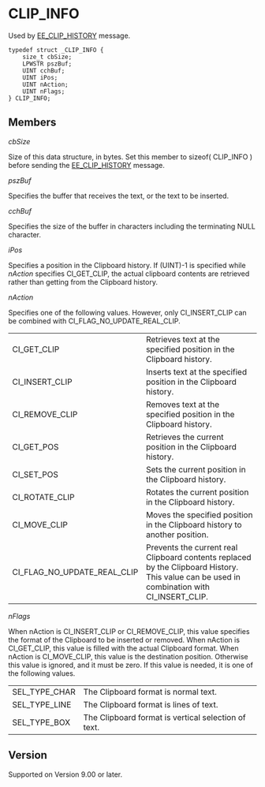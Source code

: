# CLIP\_INFO

Used by [EE\_CLIP\_HISTORY](../message/ee_clip_history) message.

```
typedef struct _CLIP_INFO {
	size_t cbSize;
	LPWSTR pszBuf;
	UINT cchBuf;
	UINT iPos;
	UINT nAction;
	UINT nFlags;
} CLIP_INFO;
```

## Members

_cbSize_

Size of this data structure, in bytes. Set this member to sizeof( CLIP\_INFO ) before sending the [EE\_CLIP\_HISTORY](../message/ee_clip_history) message.

_pszBuf_

Specifies the buffer that receives the text, or the text to be inserted.

_cchBuf_

Specifies the size of the buffer in characters including the terminating NULL character.

_iPos_

Specifies a position in the Clipboard history. If (UINT)-1 is specified while _nAction_ specifies CI\_GET\_CLIP, the actual clipboard contents are retrieved rather than getting from the
Clipboard history.

_nAction_

Specifies one of the following values. However, only CI\_INSERT\_CLIP can be combined with CI\_FLAG\_NO\_UPDATE\_REAL\_CLIP.

|     |     |
| --- | --- |
| CI\_GET\_CLIP | Retrieves text at the specified position in the Clipboard history. |
| CI\_INSERT\_CLIP | Inserts text at the specified position in the Clipboard history. |
| CI\_REMOVE\_CLIP | Removes text at the specified position in the Clipboard history. |
| CI\_GET\_POS | Retrieves the current position in the Clipboard history. |
| CI\_SET\_POS | Sets the current position in the Clipboard history. |
| CI\_ROTATE\_CLIP | Rotates the current position in the Clipboard history. |
| CI\_MOVE\_CLIP | Moves the specified position in the Clipboard history to another position. |
| CI\_FLAG\_NO\_UPDATE\_REAL\_CLIP | Prevents the current real Clipboard contents replaced by the Clipboard History. This value can be used in combination with CI\_INSERT\_CLIP. |

_nFlags_

When nAction is CI\_INSERT\_CLIP or CI\_REMOVE\_CLIP, this value specifies the format of the Clipboard to be inserted or removed. When nAction is CI\_GET\_CLIP, this value is filled with the actual Clipboard format. When nAction is CI\_MOVE\_CLIP, this value is the destination position. Otherwise this value is ignored, and it must be zero. If this value is needed, it is one of the following values.

|     |     |
| --- | --- |
| SEL\_TYPE\_CHAR | The Clipboard format is normal text. |
| SEL\_TYPE\_LINE | The Clipboard format is lines of text. |
| SEL\_TYPE\_BOX | The Clipboard format is vertical selection of text. |

## Version

Supported on Version 9.00 or later.
